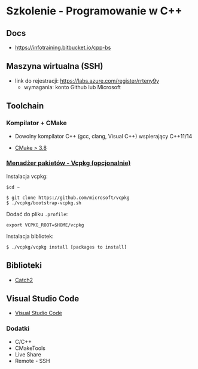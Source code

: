 # Szkolenie - Programowanie w C++ #

## Docs

* https://infotraining.bitbucket.io/cpp-bs

## Maszyna wirtualna (SSH)

* link do rejestracji: https://labs.azure.com/register/rrteny9y
  - wymagania: konto Github lub Microsoft

## Toolchain

### Kompilator + CMake

* Dowolny kompilator C++ (gcc, clang, Visual C++) wspierający C++11/14

* [CMake > 3.8](https://cmake.org/)

### [Menadżer pakietów - Vcpkg (opcjonalnie)](https://github.com/microsoft/vcpkg)
  
  Instalacja vcpkg: 
  
  ```
  $cd ~
  
  $ git clone https://github.com/microsoft/vcpkg
  $ ./vcpkg/bootstrap-vcpkg.sh
  ```

  Dodać do pliku `.profile`:

  ```
  export VCPKG_ROOT=$HOME/vcpkg
  ```
  
  Instalacja bibliotek:

  ```
  $ ./vcpkg/vcpkg install [packages to install]
  ```

## Biblioteki

* [Catch2](https://github.com/catchorg/Catch2)

## Visual Studio Code

* [Visual Studio Code](https://code.visualstudio.com/)

### Dodatki

* C/C++
* CMakeTools
* Live Share
* Remote - SSH